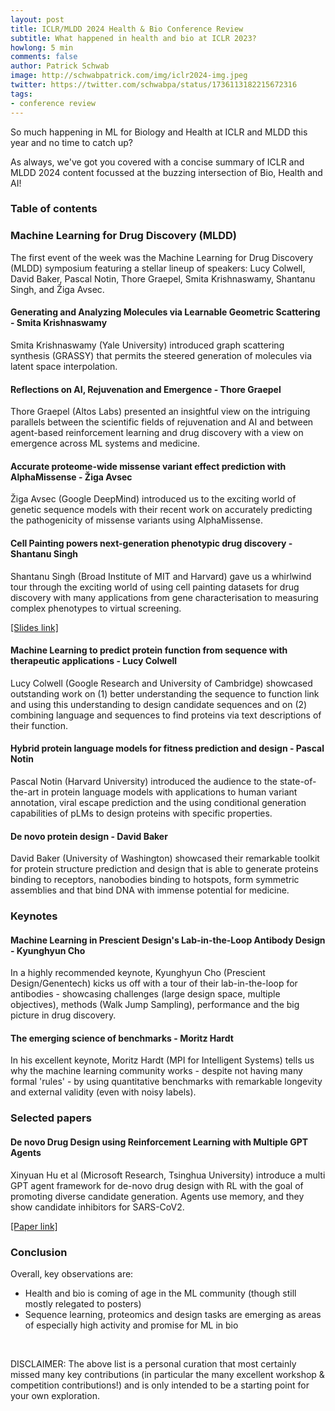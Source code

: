 ```yaml
---
layout: post
title: ICLR/MLDD 2024 Health & Bio Conference Review
subtitle: What happened in health and bio at ICLR 2023?
howlong: 5 min
comments: false
author: Patrick Schwab
image: http://schwabpatrick.com/img/iclr2024-img.jpeg
twitter: https://twitter.com/schwabpa/status/1736113182215672316
tags:
- conference review
---
```

So much happening in ML for Biology and Health at ICLR and MLDD this year and no time to catch up?

As always, we've got you covered with a concise summary of ICLR and MLDD 2024 content focussed at the buzzing intersection of Bio, Health and AI!

<nav id="toc"><h3><a data-toggle="collapse" href="#toccontent" role="button" aria-expanded="false" aria-controls="toccontent"><i class="fa fa-bars"></i>  Table of contents</a></h3></nav>

<h3>Machine Learning for Drug Discovery (MLDD)</h3>

The first event of the week was the Machine Learning for Drug Discovery (MLDD) symposium featuring a stellar lineup of speakers: Lucy Colwell, David Baker, Pascal Notin, Thore Graepel, Smita Krishnaswamy, Shantanu Singh, and Žiga Avsec.

<h4>Generating and Analyzing Molecules via Learnable Geometric Scattering - Smita Krishnaswamy</h4>

Smita Krishnaswamy (Yale University) introduced graph scattering synthesis (GRASSY) that permits the steered generation of molecules via latent space interpolation.

<div class="gallery">
<galleryitem src="http://schwabpatrick.com/img/iclr2024/smita11.png"></galleryitem> 
<galleryitem src="http://schwabpatrick.com/img/iclr2024/smita22.png"></galleryitem> 
<galleryitem src="http://schwabpatrick.com/img/iclr2024/smita33.png"></galleryitem> 
<galleryitem src="http://schwabpatrick.com/img/iclr2024/smita44.png"></galleryitem> 
</div>

<h4>Reflections on AI, Rejuvenation and Emergence - Thore Graepel</h4>

Thore Graepel (Altos Labs) presented an insightful view on the intriguing parallels between the scientific fields of rejuvenation and AI and between agent-based reinforcement learning and drug discovery with a view on emergence across ML systems and medicine.

<div class="gallery">
<galleryitem src="http://schwabpatrick.com/img/iclr2024/tg1.png"></galleryitem> 
<galleryitem src="http://schwabpatrick.com/img/iclr2024/tg2.png"></galleryitem> 
<galleryitem src="http://schwabpatrick.com/img/iclr2024/tg3.png"></galleryitem> 
<galleryitem src="http://schwabpatrick.com/img/iclr2024/tg4.png"></galleryitem> 
</div>

<h4>Accurate proteome-wide missense variant effect prediction with AlphaMissense - Žiga Avsec</h4>

Žiga Avsec (Google DeepMind) introduced us to the exciting world of genetic sequence models with their recent work on accurately predicting the pathogenicity of missense variants using AlphaMissense.

<div class="gallery">
<galleryitem src="http://schwabpatrick.com/img/iclr2024/za1.png"></galleryitem> 
<galleryitem src="http://schwabpatrick.com/img/iclr2024/za2.png"></galleryitem> 
<galleryitem src="http://schwabpatrick.com/img/iclr2024/za3.png"></galleryitem> 
<galleryitem src="http://schwabpatrick.com/img/iclr2024/za4.png"></galleryitem> 
</div>

<h4>Cell Painting powers next-generation phenotypic drug discovery - Shantanu Singh</h4>

Shantanu Singh (Broad Institute of MIT and Harvard) gave us a whirlwind tour through the exciting world of using cell painting datasets for drug discovery with many applications from gene characterisation to measuring complex phenotypes to virtual screening.

<a href="https://broad.io/CarpenterSinghSlides">[Slides link]</a>

<div class="gallery">
<galleryitem src="http://schwabpatrick.com/img/iclr2024/ss1.png"></galleryitem> 
<galleryitem src="http://schwabpatrick.com/img/iclr2024/ss2.png"></galleryitem> 
<galleryitem src="http://schwabpatrick.com/img/iclr2024/ss3.png"></galleryitem> 
<galleryitem src="http://schwabpatrick.com/img/iclr2024/ss4.png"></galleryitem> 
</div>

<h4>Machine Learning to predict protein function from sequence with therapeutic applications - Lucy Colwell</h4>

Lucy Colwell (Google Research and University of Cambridge) showcased outstanding work on (1) better understanding the sequence to function link and using this understanding to design candidate sequences  and on (2) combining language and sequences to find proteins via text descriptions of their function.

<div class="gallery">
<galleryitem src="http://schwabpatrick.com/img/iclr2024/lc1.png"></galleryitem> 
<galleryitem src="http://schwabpatrick.com/img/iclr2024/lc2.png"></galleryitem> 
<galleryitem src="http://schwabpatrick.com/img/iclr2024/lc3.png"></galleryitem> 
<galleryitem src="http://schwabpatrick.com/img/iclr2024/lc4.png"></galleryitem> 
</div>

<h4>Hybrid protein language models for fitness prediction and design - Pascal Notin</h4>

Pascal Notin (Harvard University) introduced the audience to the state-of-the-art in protein language models with applications to human variant annotation, viral escape prediction and the using conditional generation capabilities of pLMs to design proteins with specific properties.

<div class="gallery">
<galleryitem src="http://schwabpatrick.com/img/iclr2024/pn1.png"></galleryitem> 
<galleryitem src="http://schwabpatrick.com/img/iclr2024/pn2.png"></galleryitem> 
<galleryitem src="http://schwabpatrick.com/img/iclr2024/pn3.png"></galleryitem> 
<galleryitem src="http://schwabpatrick.com/img/iclr2024/pn4.png"></galleryitem> 
</div>

<h4>De novo protein design - David Baker</h4>

David Baker (University of Washington) showcased their remarkable toolkit for protein structure prediction and design that is able to generate proteins binding to receptors, nanobodies binding to hotspots, form symmetric assemblies and that bind DNA with immense potential for medicine.

<div class="gallery">
<galleryitem src="http://schwabpatrick.com/img/iclr2024/db3.png"></galleryitem> 
<galleryitem src="http://schwabpatrick.com/img/iclr2024/db4.png"></galleryitem> 
<galleryitem src="http://schwabpatrick.com/img/iclr2024/db5.png"></galleryitem> 
<galleryitem src="http://schwabpatrick.com/img/iclr2024/db6.png"></galleryitem> 
</div>

<h3>Keynotes</h3>

<h4>Machine Learning in Prescient Design's Lab-in-the-Loop Antibody Design - Kyunghyun Cho</h4>

In a highly recommended keynote, Kyunghyun Cho (Prescient Design/Genentech) kicks us off with a tour of their lab-in-the-loop for antibodies - showcasing challenges (large design space, multiple objectives), methods (Walk Jump Sampling), performance and the big picture in drug discovery.

<div class="gallery">
<galleryitem src="http://schwabpatrick.com/img/iclr2024/kc1.png"></galleryitem> 
<galleryitem src="http://schwabpatrick.com/img/iclr2024/kc2.png"></galleryitem> 
<galleryitem src="http://schwabpatrick.com/img/iclr2024/kc3.png"></galleryitem> 
<galleryitem src="http://schwabpatrick.com/img/iclr2024/kc4.png"></galleryitem> 
</div>

<h4>The emerging science of benchmarks - Moritz Hardt</h4>

In his excellent keynote, Moritz Hardt (MPI for Intelligent Systems) tells us why the machine learning community works - despite not having many formal 'rules' - by using quantitative benchmarks with remarkable longevity and external validity (even with noisy labels). 

<div class="gallery">
<galleryitem src="http://schwabpatrick.com/img/iclr2024/mh1.png"></galleryitem> 
<galleryitem src="http://schwabpatrick.com/img/iclr2024/mh2.png"></galleryitem> 
<galleryitem src="http://schwabpatrick.com/img/iclr2024/mh3.png"></galleryitem> 
<galleryitem src="http://schwabpatrick.com/img/iclr2024/mh4.png"></galleryitem> 
</div>

<h3>Selected papers</h3>

<h4>De novo Drug Design using Reinforcement Learning with Multiple GPT Agents</h4>

Xinyuan Hu et al (Microsoft Research, Tsinghua University) introduce a multi GPT agent framework for de-novo drug design with RL with the goal of promoting diverse candidate generation.
Agents use memory, and they show candidate inhibitors for SARS-CoV2.

<a href="https://openreview.net/pdf?id=1B6YKnHYBb">[Paper link]</a>

<div class="gallery">
<galleryitem src="http://schwabpatrick.com/img/iclr2024/pn1.png"></galleryitem> 
<galleryitem src="http://schwabpatrick.com/img/iclr2024/pn2.png"></galleryitem> 
<galleryitem src="http://schwabpatrick.com/img/iclr2024/pn3.png"></galleryitem> 
<galleryitem src="http://schwabpatrick.com/img/iclr2024/pn4.png"></galleryitem> 
</div>

<h3>Conclusion</h3>

Overall, key observations are:
- Health and bio is coming of age in the ML community (though still mostly relegated to posters)
- Sequence learning, proteomics and design tasks are emerging as areas of especially high activity and promise for ML in bio

<br/>

DISCLAIMER: The above list is a personal curation that most certainly missed many key contributions (in particular the many excellent workshop & competition contributions!) and is only intended to be a starting point for your own exploration.